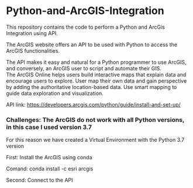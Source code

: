 # Python-and-ArcGIS-Integration

This repository contains the code to perform a Python and ArcGis Integration using API.<br>

The ArcGIS website offers an API to be used with Python to access the ArcGIS functionalities.<br> 

The API makes it easy and natural for a Python programmer to use ArcGIS, and conversely, an ArcGIS user to script and automate their GIS.<br>
The ArcGIS Online helps users build interactive maps that explain data and encourage users to explore. User map their own data and gain perspective by adding the authoritative location-based data. Use smart mapping to guide data exploration and visualization.

API link: https://developers.arcgis.com/python/guide/install-and-set-up/

### Challenges: The ArcGIS do not work with all Python versions, in this case I used version 3.7<br>

For this reason we have created a Virtual Environment with the Python 3.7 version<br>

First: Install the ArcGIS using conda<br>

Comand: conda install -c esri arcgis<br>

Second: Connect to the API
